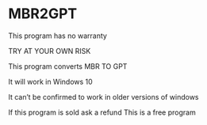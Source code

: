 # MBR2GPT
This program has no warranty 

TRY AT YOUR OWN RISK

This program converts MBR TO GPT

It will work in Windows 10

It can’t be confirmed to work in older versions of windows

If this program is sold ask a refund This is a free program 
